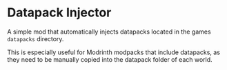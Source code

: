 # Datapack Injector

A simple mod that automatically injects datapacks located in the games `datapacks` directory.

This is especially useful for Modrinth modpacks that include datapacks,
as they need to be manually copied into the datapack folder of each world.
